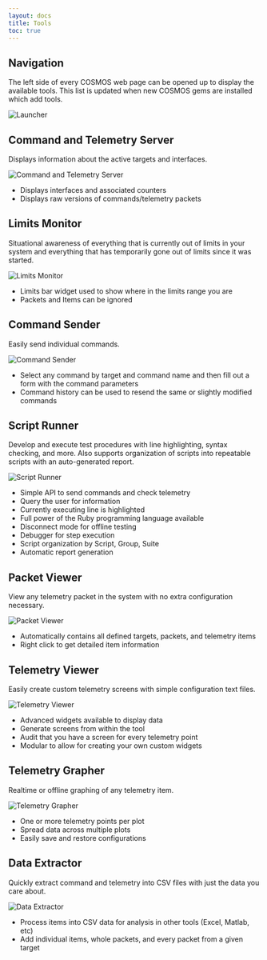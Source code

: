 ```yaml
---
layout: docs
title: Tools
toc: true
---
```


## Navigation

The left side of every COSMOS web page can be opened up to display the available tools.
This list is updated when new COSMOS gems are installed which add tools.

![Launcher](/img/v5/navigation.png)

## Command and Telemetry Server

Displays information about the active targets and interfaces.

![Command and Telemetry Server](/img/v5/cmd_tlm_server/cmd_tlm_server.png)

- Displays interfaces and associated counters
- Displays raw versions of commands/telemetry packets

## Limits Monitor

Situational awareness of everything that is currently out of limits in your system and everything that has temporarily gone out of limits since it was started.

![Limits Monitor](/img/v5/limits_monitor/limits_monitor.png)

- Limits bar widget used to show where in the limits range you are
- Packets and Items can be ignored

## Command Sender

Easily send individual commands.

![Command Sender](/img/v5/command_sender/command_sender.png)

- Select any command by target and command name and then fill out a form with the command parameters
- Command history can be used to resend the same or slightly modified commands

## Script Runner

Develop and execute test procedures with line highlighting, syntax checking, and more. Also supports organization of scripts into repeatable scripts with an auto-generated report.

![Script Runner](/img/v5/script_runner/script_runner.png)

- Simple API to send commands and check telemetry
- Query the user for information
- Currently executing line is highlighted
- Full power of the Ruby programming language available
- Disconnect mode for offline testing
- Debugger for step execution
- Script organization by Script, Group, Suite
- Automatic report generation

## Packet Viewer

View any telemetry packet in the system with no extra configuration necessary.

![Packet Viewer](/img/v5/packet_viewer.png)

- Automatically contains all defined targets, packets, and telemetry items
- Right click to get detailed item information

## Telemetry Viewer

Easily create custom telemetry screens with simple configuration text files.

![Telemetry Viewer](/img/v5/telemetry_viewer.png)

- Advanced widgets available to display data
- Generate screens from within the tool
- Audit that you have a screen for every telemetry point
- Modular to allow for creating your own custom widgets

## Telemetry Grapher

Realtime or offline graphing of any telemetry item.

![Telemetry Grapher](/img/v5/telemetry_grapher.png)

- One or more telemetry points per plot
- Spread data across multiple plots
- Easily save and restore configurations

## Data Extractor

Quickly extract command and telemetry into CSV files with just the data you care about.

![Data Extractor](/img/v5/data_extractor/data_extractor.png)

- Process items into CSV data for analysis in other tools (Excel, Matlab, etc)
- Add individual items, whole packets, and every packet from a given target
